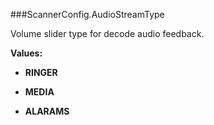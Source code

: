 ###ScannerConfig.AudioStreamType

Volume slider type for decode audio feedback.

**Values:**

* **RINGER**

* **MEDIA**

* **ALARAMS**

